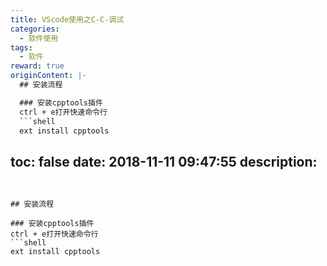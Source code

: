 ```yaml
---
title: VScode使用之C-C-调试
categories:
  - 软件使用
tags:
  - 软件
reward: true
originContent: |-
  ## 安装流程

  ### 安装cpptools插件
  ctrl + e打开快速命令行
  ```shell
  ext install cpptools
  ```
toc: false
date: 2018-11-11 09:47:55
description:
---
```


## 安装流程

### 安装cpptools插件
ctrl + e打开快速命令行
```shell
ext install cpptools
```